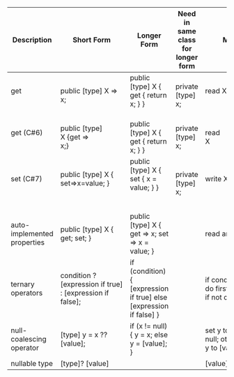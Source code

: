 | Description                 | Short Form                                                | Longer Form                                                        | Need in same class for longer form | Meaning                                                    |
|-----------------------------|-----------------------------------------------------------|--------------------------------------------------------------------|--------------------|------------------------------------------------------------|
| get                         | public [type] X  => x;                              | public [type] X { get { return x; } }                              | private [type] x;  | read X                                                     |
| get (C#6)                   | public [type] X {get => x;}                              | public [type] X { get { return x; } }                          | private [type] x;  | read X                                                     |
| set (C#7)                   | public [type] X { set=>x=value; }                         | public [type] X { set { x = value; } }                             | private [type] x;  | write X                                                    |
| auto-implemented properties | public [type] X { get; set; }                             | public [type] X { get => x; set => x = value; }                    |                    | read and write X                                           |
| ternary operators           | condition ? [expression if true] : [expression if false]; | if (condition) { [expression if true] else [expression if false] } |                    | if condition is true do first expression; if not do second |
| null-coalescing operator    | [type] y = x ?? [value];                                  | if (x != null) { y = x; else y = [value]; }                        |                    | set y to x if x is not null; otherwise set y to [value]    |
| nullable type               | [type]? [value]                                           |                                                                    |                    | [value] is nullable                                        |
